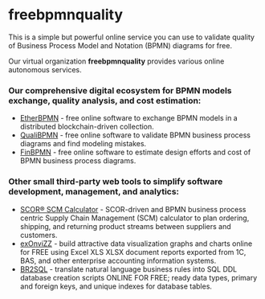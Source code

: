 # freebpmnquality

This is a simple but powerful online service you can use to validate quality of Business Process Model and Notation (BPMN) diagrams for free.

Our virtual organization **freebpmnquality** provides various online autonomous services.

### Our comprehensive digital ecosystem for BPMN models exchange, quality analysis, and cost estimation:
- [EtherBPMN](https://cloudfreebpmnquality.herokuapp.com/storage/) - free online software to exchange BPMN models in a distributed blockchain-driven collection.
- [QualiBPMN](https://cloudfreebpmnquality.herokuapp.com/analytics/) - free online software to validate BPMN business process diagrams and find modeling mistakes.
- [FinBPMN](https://cloudfreebpmnquality.herokuapp.com/finance/) - free online software to estimate design efforts and cost of BPMN business process diagrams.

### Other small third-party web tools to simplify software development, management, and analytics:

- [SCOR® SCM Calculator](https://freebpmnquality.github.io/scm.html) - SCOR-driven and BPMN business process centric Supply Chain Management (SCM) calculator to plan ordering, shipping, and returning product streams between suppliers and customers.
- [exOnviZZ](https://freebpmnquality.github.io/exonvizz.html) - build attractive data visualization graphs and charts online for FREE using Excel XLS XLSX document reports exported from 1C, BAS, and other enterprise accounting information systems.
- [BR2SQL](https://freebpmnquality.github.io/br2sql.html) - translate natural language business rules into SQL DDL database creation scripts ONLINE FOR FREE; ready data types, primary and foreign keys, and unique indexes for database tables.
